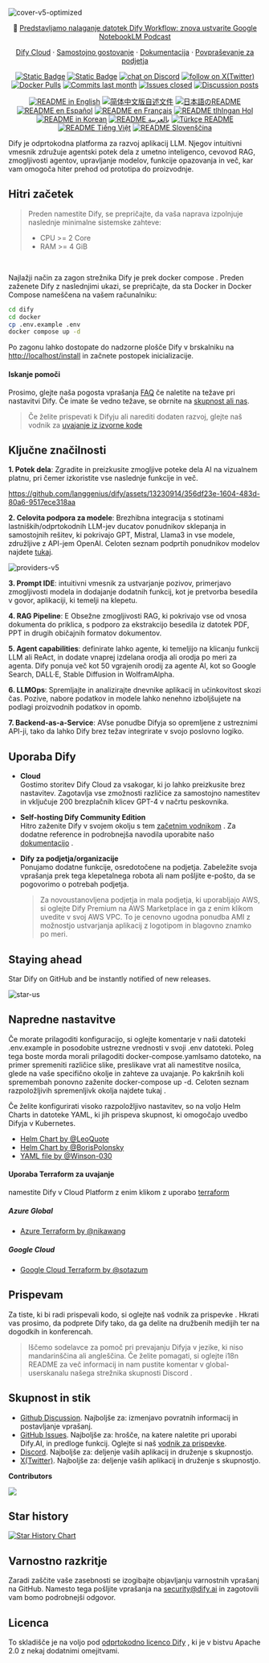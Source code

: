 ![cover-v5-optimized](https://github.com/langgenius/dify/assets/13230914/f9e19af5-61ba-4119-b926-d10c4c06ebab)

<p align="center">
  📌 <a href="https://dify.ai/blog/introducing-dify-workflow-file-upload-a-demo-on-ai-podcast">Predstavljamo nalaganje datotek Dify Workflow: znova ustvarite Google NotebookLM Podcast</a>
</p>

<p align="center">
  <a href="https://cloud.dify.ai">Dify Cloud</a> ·
  <a href="https://docs.dify.ai/getting-started/install-self-hosted">Samostojno gostovanje</a> ·
  <a href="https://docs.dify.ai">Dokumentacija</a> ·
  <a href="https://udify.app/chat/22L1zSxg6yW1cWQg">Povpraševanje za podjetja</a>
</p>

<p align="center">
    <a href="https://dify.ai" target="_blank">
        <img alt="Static Badge" src="https://img.shields.io/badge/Product-F04438"></a>
    <a href="https://dify.ai/pricing" target="_blank">
        <img alt="Static Badge" src="https://img.shields.io/badge/free-pricing?logo=free&color=%20%23155EEF&label=pricing&labelColor=%20%23528bff"></a>
    <a href="https://discord.gg/FngNHpbcY7" target="_blank">
        <img src="https://img.shields.io/discord/1082486657678311454?logo=discord&labelColor=%20%235462eb&logoColor=%20%23f5f5f5&color=%20%235462eb"
            alt="chat on Discord"></a>
    <a href="https://twitter.com/intent/follow?screen_name=dify_ai" target="_blank">
        <img src="https://img.shields.io/twitter/follow/dify_ai?logo=X&color=%20%23f5f5f5"
            alt="follow on X(Twitter)"></a>
    <a href="https://hub.docker.com/u/langgenius" target="_blank">
        <img alt="Docker Pulls" src="https://img.shields.io/docker/pulls/langgenius/dify-web?labelColor=%20%23FDB062&color=%20%23f79009"></a>
    <a href="https://github.com/langgenius/dify/graphs/commit-activity" target="_blank">
        <img alt="Commits last month" src="https://img.shields.io/github/commit-activity/m/langgenius/dify?labelColor=%20%2332b583&color=%20%2312b76a"></a>
    <a href="https://github.com/langgenius/dify/" target="_blank">
        <img alt="Issues closed" src="https://img.shields.io/github/issues-search?query=repo%3Alanggenius%2Fdify%20is%3Aclosed&label=issues%20closed&labelColor=%20%237d89b0&color=%20%235d6b98"></a>
    <a href="https://github.com/langgenius/dify/discussions/" target="_blank">
        <img alt="Discussion posts" src="https://img.shields.io/github/discussions/langgenius/dify?labelColor=%20%239b8afb&color=%20%237a5af8"></a>
</p>

<p align="center">
  <a href="./README.md"><img alt="README in English" src="https://img.shields.io/badge/English-d9d9d9"></a>
  <a href="./README_CN.md"><img alt="简体中文版自述文件" src="https://img.shields.io/badge/简体中文-d9d9d9"></a>
  <a href="./README_JA.md"><img alt="日本語のREADME" src="https://img.shields.io/badge/日本語-d9d9d9"></a>
  <a href="./README_ES.md"><img alt="README en Español" src="https://img.shields.io/badge/Español-d9d9d9"></a>
  <a href="./README_FR.md"><img alt="README en Français" src="https://img.shields.io/badge/Français-d9d9d9"></a>
  <a href="./README_KL.md"><img alt="README tlhIngan Hol" src="https://img.shields.io/badge/Klingon-d9d9d9"></a>
  <a href="./README_KR.md"><img alt="README in Korean" src="https://img.shields.io/badge/한국어-d9d9d9"></a>
  <a href="./README_AR.md"><img alt="README بالعربية" src="https://img.shields.io/badge/العربية-d9d9d9"></a>
  <a href="./README_TR.md"><img alt="Türkçe README" src="https://img.shields.io/badge/Türkçe-d9d9d9"></a>
  <a href="./README_VI.md"><img alt="README Tiếng Việt" src="https://img.shields.io/badge/Ti%E1%BA%BFng%20Vi%E1%BB%87t-d9d9d9"></a>
  <a href="./README_SI.md"><img alt="README Slovenščina" src="https://img.shields.io/badge/Sloven%C5%A1%C4%8Dina-d9d9d9"></a>
</p>


Dify je odprtokodna platforma za razvoj aplikacij LLM. Njegov intuitivni vmesnik združuje agentski potek dela z umetno inteligenco, cevovod RAG, zmogljivosti agentov, upravljanje modelov, funkcije opazovanja in več, kar vam omogoča hiter prehod od prototipa do proizvodnje. 

## Hitri začetek
> Preden namestite Dify, se prepričajte, da vaša naprava izpolnjuje naslednje minimalne sistemske zahteve:
> 
>- CPU >= 2 Core
>- RAM >= 4 GiB

</br>

Najlažji način za zagon strežnika Dify je prek docker compose . Preden zaženete Dify z naslednjimi ukazi, se prepričajte, da sta Docker in Docker Compose nameščena na vašem računalniku:

```bash
cd dify
cd docker
cp .env.example .env
docker compose up -d
```

Po zagonu lahko dostopate do nadzorne plošče Dify v brskalniku na [http://localhost/install](http://localhost/install) in začnete postopek inicializacije.

#### Iskanje pomoči
Prosimo, glejte naša pogosta vprašanja [FAQ](https://docs.dify.ai/getting-started/install-self-hosted/faqs) če naletite na težave pri nastavitvi Dify. Če imate še vedno težave, se obrnite na [skupnost ali nas](#community--contact).

> Če želite prispevati k Difyju ali narediti dodaten razvoj, glejte naš vodnik za [uvajanje iz izvorne kode](https://docs.dify.ai/getting-started/install-self-hosted/local-source-code)

## Ključne značilnosti
**1. Potek dela**: 
  Zgradite in preizkusite zmogljive poteke dela AI na vizualnem platnu, pri čemer izkoristite vse naslednje funkcije in več.


  https://github.com/langgenius/dify/assets/13230914/356df23e-1604-483d-80a6-9517ece318aa



**2. Celovita podpora za modele**: 
  Brezhibna integracija s stotinami lastniških/odprtokodnih LLM-jev ducatov ponudnikov sklepanja in samostojnih rešitev, ki pokrivajo GPT, Mistral, Llama3 in vse modele, združljive z API-jem OpenAI. Celoten seznam podprtih ponudnikov modelov najdete [tukaj](https://docs.dify.ai/getting-started/readme/model-providers).

![providers-v5](https://github.com/langgenius/dify/assets/13230914/5a17bdbe-097a-4100-8363-40255b70f6e3)


**3. Prompt IDE**: 
  intuitivni vmesnik za ustvarjanje pozivov, primerjavo zmogljivosti modela in dodajanje dodatnih funkcij, kot je pretvorba besedila v govor, aplikaciji, ki temelji na klepetu. 

**4. RAG Pipeline**: 
  E Obsežne zmogljivosti RAG, ki pokrivajo vse od vnosa dokumenta do priklica, s podporo za ekstrakcijo besedila iz datotek PDF, PPT in drugih običajnih formatov dokumentov.

**5. Agent capabilities**: 
  definirate lahko agente, ki temeljijo na klicanju funkcij LLM ali ReAct, in dodate vnaprej izdelana orodja ali orodja po meri za agenta. Dify ponuja več kot 50 vgrajenih orodij za agente AI, kot so Google Search, DALL·E, Stable Diffusion in WolframAlpha.

**6. LLMOps**: 
  Spremljajte in analizirajte dnevnike aplikacij in učinkovitost skozi čas. Pozive, nabore podatkov in modele lahko nenehno izboljšujete na podlagi proizvodnih podatkov in opomb.

**7. Backend-as-a-Service**: 
  AVse ponudbe Difyja so opremljene z ustreznimi API-ji, tako da lahko Dify brez težav integrirate v svojo poslovno logiko.


## Uporaba Dify

- **Cloud </br>**
Gostimo storitev Dify Cloud za vsakogar, ki jo lahko preizkusite brez nastavitev. Zagotavlja vse zmožnosti različice za samostojno namestitev in vključuje 200 brezplačnih klicev GPT-4 v načrtu peskovnika.

- **Self-hosting Dify Community Edition</br>**
Hitro zaženite Dify v svojem okolju s tem [začetnim vodnikom](#quick-start) . Za dodatne reference in podrobnejša navodila uporabite našo [dokumentacijo](https://docs.dify.ai) .


- **Dify za podjetja/organizacije</br>**
Ponujamo dodatne funkcije, osredotočene na podjetja. Zabeležite svoja vprašanja prek tega klepetalnega robota ali nam pošljite e-pošto, da se pogovorimo o potrebah podjetja. </br>
  > Za novoustanovljena podjetja in mala podjetja, ki uporabljajo AWS, si oglejte Dify Premium na AWS Marketplace in ga z enim klikom uvedite v svoj AWS VPC. To je cenovno ugodna ponudba AMI z možnostjo ustvarjanja aplikacij z logotipom in blagovno znamko po meri.


## Staying ahead

Star Dify on GitHub and be instantly notified of new releases.

![star-us](https://github.com/langgenius/dify/assets/13230914/b823edc1-6388-4e25-ad45-2f6b187adbb4)


## Napredne nastavitve

Če morate prilagoditi konfiguracijo, si oglejte komentarje v naši datoteki .env.example in posodobite ustrezne vrednosti v svoji .env datoteki. Poleg tega boste morda morali prilagoditi docker-compose.yamlsamo datoteko, na primer spremeniti različice slike, preslikave vrat ali namestitve nosilca, glede na vaše specifično okolje in zahteve za uvajanje. Po kakršnih koli spremembah ponovno zaženite docker-compose up -d. Celoten seznam razpoložljivih spremenljivk okolja najdete tukaj .

Če želite konfigurirati visoko razpoložljivo nastavitev, so na voljo Helm Charts in datoteke YAML, ki jih prispeva skupnost, ki omogočajo uvedbo Difyja v Kubernetes.

- [Helm Chart by @LeoQuote](https://github.com/douban/charts/tree/master/charts/dify)
- [Helm Chart by @BorisPolonsky](https://github.com/BorisPolonsky/dify-helm)
- [YAML file by @Winson-030](https://github.com/Winson-030/dify-kubernetes)

#### Uporaba Terraform za uvajanje

namestite Dify v Cloud Platform z enim klikom z uporabo [terraform](https://www.terraform.io/)

##### Azure Global
- [Azure Terraform by @nikawang](https://github.com/nikawang/dify-azure-terraform)

##### Google Cloud
- [Google Cloud Terraform by @sotazum](https://github.com/DeNA/dify-google-cloud-terraform)

## Prispevam

Za tiste, ki bi radi prispevali kodo, si oglejte naš vodnik za prispevke . Hkrati vas prosimo, da podprete Dify tako, da ga delite na družbenih medijih ter na dogodkih in konferencah. 



> Iščemo sodelavce za pomoč pri prevajanju Difyja v jezike, ki niso mandarinščina ali angleščina. Če želite pomagati, si oglejte i18n README za več informacij in nam pustite komentar v global-userskanalu našega strežnika skupnosti Discord .

## Skupnost in stik

* [Github Discussion](https://github.com/langgenius/dify/discussions). Najboljše za: izmenjavo povratnih informacij in postavljanje vprašanj.
* [GitHub Issues](https://github.com/langgenius/dify/issues). Najboljše za: hrošče, na katere naletite pri uporabi Dify.AI, in predloge funkcij. Oglejte si naš [vodnik za prispevke](https://github.com/langgenius/dify/blob/main/CONTRIBUTING.md).
* [Discord](https://discord.gg/FngNHpbcY7). Najboljše za: deljenje vaših aplikacij in druženje s skupnostjo.
* [X(Twitter)](https://twitter.com/dify_ai). Najboljše za: deljenje vaših aplikacij in druženje s skupnostjo.

**Contributors**

<a href="https://github.com/langgenius/dify/graphs/contributors">
  <img src="https://contrib.rocks/image?repo=langgenius/dify" />
</a>

## Star history

[![Star History Chart](https://api.star-history.com/svg?repos=langgenius/dify&type=Date)](https://star-history.com/#langgenius/dify&Date)


## Varnostno razkritje

Zaradi zaščite vaše zasebnosti se izogibajte objavljanju varnostnih vprašanj na GitHub. Namesto tega pošljite vprašanja na security@dify.ai in zagotovili vam bomo podrobnejši odgovor.

## Licenca

To skladišče je na voljo pod [odprtokodno licenco Dify](LICENSE) , ki je v bistvu Apache 2.0 z nekaj dodatnimi omejitvami.